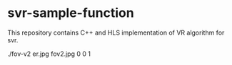 # svr-sample-function

This repository contains C++ and HLS implementation of VR algorithm for svr.



./fov-v2 er.jpg fov2.jpg 0 0 1
